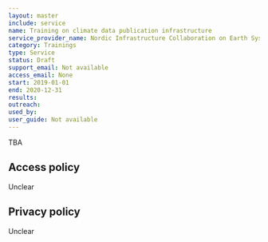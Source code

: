 ```yaml
---
layout: master
include: service
name: Training on climate data publication infrastructure
service_provider_name: Nordic Infrastructure Collaboration on Earth System Tools
category: Trainings
type: Service
status: Draft
support_email: Not available
access_email: None
start: 2019-01-01
end: 2020-12-31
results:
outreach:
used_by: 
user_guide: Not available
---
```

TBA

## Access policy
Unclear

## Privacy policy
Unclear
